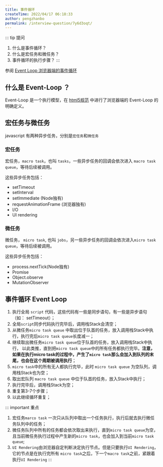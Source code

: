 ```yaml
---
title: 事件循环
createTime: 2022/04/17 06:18:33
author: pengzhanbo
permalink: /interview-question/7y6d3oqt/
---
```


::: tip 提问

1. 什么是事件循环？
2. 什么是宏任务和微任务？
3. 事件循环的执行步骤？
:::

参阅 [Event Loop 浏览器端的事件循环](/article/browser-event-loop)

## 什么是 Event-Loop ？

Event-Loop 是一个执行模型，在 [html5规范](https://html.spec.whatwg.org/multipage/webappapis.html#event-loops) 中进行了浏览器端的 Event-Loop 的明确定义。

## 宏任务与微任务

javascript 有两种异步任务，分别是`宏任务`和`微任务`

### 宏任务

宏任务，`macro task`，也叫 `tasks`，一些异步任务的回调会依次进入 `macro task queue`，等待后续被调用。

这些异步任务包括：

- setTimeout
- setInterval
- setImmediate (Node独有)
- requestAnimationFrame (浏览器独有)
- I/O
- UI rendering

### 微任务

微任务， `micro task`, 也叫 `jobs`，另一些异步任务的回调会依次进入`micro task queue`，等待后续被调用。

这些异步任务包括：

- process.nextTick(Node独有)
- Promise
- Object.observe
- MutationObserver

## 事件循环 Event Loop

1. 执行全局 `script` 代码，这些代码有一些是同步语句，有一些是异步语句（如： setTimeout）；
2. 全局`script`同步代码执行完毕后，调用栈Stack会清空；
3. 从微任务`micro task queue` 中取出位于队首的任务，放入调用栈Stack中执行，执行完后`micro task queue`长度减一；
4. 继续取出微任务`micro task queue`位于队首的任务，放入调用栈Stack中执行，
   以此类推，直到把`micro task queue`中的所有任务都执行完毕。__注意，如果在执行micro task的过程中，产生了`micro task`那么会加入到队列的末尾，也会在这个周期被调用执行__；
5. `micro task`中的所有无人都执行完毕，此时 `micro task queue` 为空队列，调用栈Stack也为空；
6. 取出宏队列 `macro task queue` 中位于队首的任务，放入Stack中执行；
7. 执行完毕后，调用栈Stack为空；
8. 重复第3-7个步骤；
9. 以此继续循环重复；

::: important 重点

1. 宏任务`marco task` 一次只从队列中取出一个任务执行，执行后就去执行微任务队列中的任务；
2. 微任务队列中所有的任务都会依次取出来执行，直到`micro task queue`为空，
   且当前微任务执行过程中产生新的`micro task`，也会加入到当前`micro task queue`;
3. `UI Rendering`由浏览器自定判断决定执行节点。但是只要执行`UI Rendering`，它的节点是在执行完所有
   `micro task`之后，下一个`macro task`之前，紧跟着执行`UI Rendering`
:::
